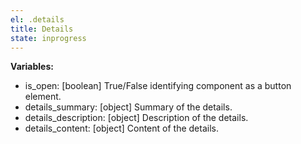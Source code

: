 ```yaml
---
el: .details
title: Details
state: inprogress
---
```


__Variables:__
* is_open: [boolean] True/False identifying component as a button element.
* details_summary: [object] Summary of the details.
* details_description: [object] Description of the details.
* details_content: [object] Content of the details.
